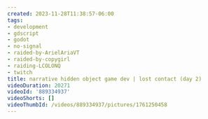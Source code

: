 ```yaml
---
created: 2023-11-28T11:38:57-06:00
tags:
- development
- gdscript
- godot
- no-signal
- raided-by-ArielAriaVT
- raided-by-copygirl
- raiding-LCOLONQ
- twitch
title: narrative hidden object game dev | lost contact (day 2)
videoDuration: 20271
videoId: '889334937'
videoShorts: []
videoThumbId: /videos/889334937/pictures/1761250458
---
```

